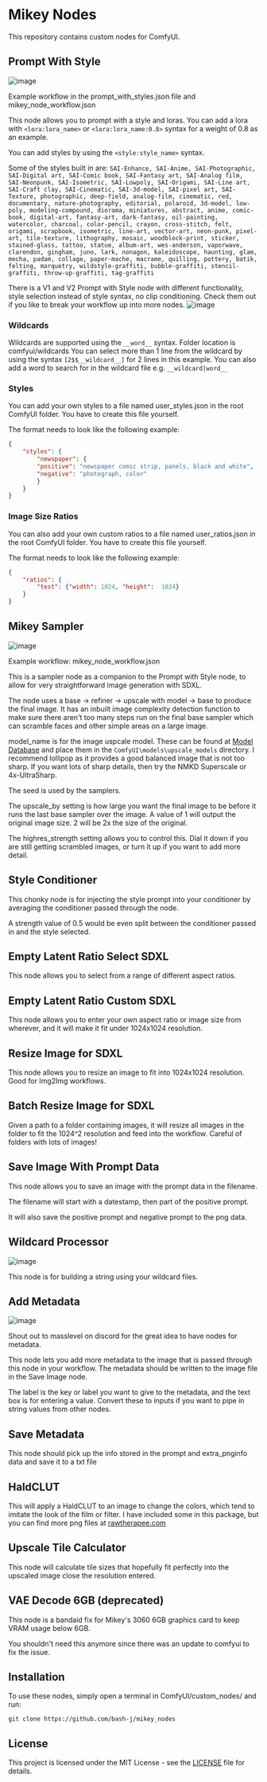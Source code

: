 # Mikey Nodes

This repository contains custom nodes for ComfyUI.

## Prompt With Style
![image](https://github.com/bash-j/mikey_nodes/assets/3195567/0048faa8-5f46-4d92-8e38-e7ff603007da)

Example workflow in the prompt_with_styles.json file and mikey_node_workflow.json

This node allows you to prompt with a style and loras. You can add a lora with `<lora:lora_name>` or `<lora:lora_name:0.8>` syntax for a weight of 0.8 as an example.

You can add styles by using the `<style:style_name>` syntax.

Some of the styles built in are:
`SAI-Enhance, SAI-Anime, SAI-Photographic, SAI-Digital art, SAI-Comic book, SAI-Fantasy art, SAI-Analog film, SAI-Neonpunk, SAI-Isometric, SAI-Lowpoly, SAI-Origami, SAI-Line art, SAI-Craft clay, SAI-Cinematic, SAI-3d-model, SAI-pixel art, SAI-Texture, photographic, deep-field, analog-film, cinematic, red, documentary, nature-photography, editorial, polaroid, 3d-model, low-poly, modeling-compound, diorama, miniatures, abstract, anime, comic-book, digital-art, fantasy-art, dark-fantasy, oil-painting, watercolor, charcoal, color-pencil, crayon, cross-stitch, felt, origami, scrapbook, isometric, line-art, vector-art, neon-punk, pixel-art, tile-texture, lithography, mosaic, woodblock-print, sticker, stained-glass, tattoo, statue, album-art, wes-anderson, vaporwave, clarendon, gingham, juno, lark, nonagon, kaleidoscope, haunting, glam, mecha, padam, collage, paper-mache, macrame, quilling, pottery, batik, felting, marquetry, wildstyle-graffiti, bubble-graffiti, stencil-graffiti, throw-up-graffiti, tag-graffiti`

There is a V1 and V2 Prompt with Style node with different functionality, style selection instead of style syntax, no clip conditioning. Check them out if you like to break your workflow up into more nodes.
![image](https://github.com/bash-j/mikey_nodes/assets/3195567/03ca6183-0144-4533-a46a-c7accb8d9ec7)

### Wildcards

Wildcards are supported using the `__word__` syntax. Folder location is comfyui/wildcards You can select more than 1 line from the wildcard by using the syntax `[2$$__wildcard__]` for 2 lines in this example. You can also add a word to search for in the wildcard file e.g. `__wildcard|word__`

### Styles

You can add your own styles to a file named user_styles.json in the root ComfyUI folder. You have to create this file yourself.

The format needs to look like the following example:

```json
{
    "styles": {
        "newspaper": {
        "positive": "newspaper comic strip, panels, black and white",
        "negative": "photograph, color"
        }
    }
}
```

### Image Size Ratios

You can also add your own custom ratios to a file named user_ratios.json in the root ComfyUI folder. You have to create this file yourself.

The format needs to look like the following example:

```json
{
    "ratios": {
        "test": {"width": 1024, "height":  1024}
    }
}
```

## Mikey Sampler
![image](https://github.com/bash-j/mikey_nodes/assets/3195567/beb24edb-4655-4d00-933a-e3fa2304aef2)

Example workflow: mikey_node_workflow.json

This is a sampler node as a companion to the Prompt with Style node, to allow for very straightforward image generation with SDXL.

The node uses a base -> refiner -> upscale with model -> base to produce the final image. It has an inbuilt image complexity detection function to make sure there aren't too many steps run on the final base sampler which can scramble faces and other simple areas on a large image. 

model_name is for the image uspcale model. These can be found at [Model Database](https://upscale.wiki/wiki/Model_Database) and place them in the `ComfyUI\models\upscale_models` directory. I recommend lollipop as it provides a good balanced image that is not too sharp. If you want lots of sharp details, then try the NMKD Superscale or 4x-UltraSharp.

The seed is used by the samplers.

The upscale_by setting is how large you want the final image to be before it runs the last base sampler over the image. A value of 1 will output the original image size. 2 will be 2x the size of the original.

The highres_strength setting allows you to control this. Dial it down if you are still getting scrambled images, or turn it up if you want to add more detail. 

## Style Conditioner

This chonky node is for injecting the style prompt into your conditioner by averaging the conditioner passed through the node.

A strength value of 0.5 would be even split between the conditioner passed in and the style selected.

## Empty Latent Ratio Select SDXL

This node allows you to select from a range of different aspect ratios.

## Empty Latent Ratio Custom SDXL

This node allows you to enter your own aspect ratio or image size from wherever, and it will make it fit under 1024x1024 resolution.

## Resize Image for SDXL

This node allows you to resize an image to fit into 1024x1024 resolution. Good for Img2Img workflows.

## Batch Resize Image for SDXL

Given a path to a folder containing images, it will resize all images in the folder to fit the 1024^2 resolution and feed into the workflow. Careful of folders with lots of images!

## Save Image With Prompt Data

This node allows you to save an image with the prompt data in the filename.

The filename will start with a datestamp, then part of the positive prompt.

It will also save the positive prompt and negative prompt to the png data.

## Wildcard Processor
![image](https://github.com/bash-j/mikey_nodes/assets/3195567/ce62e6d7-1982-4c53-bde1-7569c94322e3)

This node is for building a string using your wildcard files.

## Add Metadata

![image](https://github.com/bash-j/mikey_nodes/assets/3195567/dbe07727-3b4e-473a-bdde-eb0d8ccb7e64)

Shout out to masslevel on discord for the great idea to have nodes for metadata.

This node lets you add more metadata to the image that is passed through this node in your workflow. The metadata should be written to the image file in the Save Image node.

The label is the key or label you want to give to the metadata, and the text box is for entering a value. Convert these to inputs if you want to pipe in string values from other nodes.

## Save Metadata

This node should pick up the info stored in the prompt and extra_pnginfo data and save it to a txt file

## HaldCLUT

This will apply a HaldCLUT to an image to change the colors, which tend to imitate the look of the film or filter. I have included some in this package, but you can find more png files at [rawtherapee.com](http://rawtherapee.com/shared/HaldCLUT.zip)

## Upscale Tile Calculator

This node will calculate tile sizes that hopefully fit perfectly into the upscaled image close the resolution entered.

## VAE Decode 6GB (deprecated)

This node is a bandaid fix for Mikey's 3060 6GB graphics card to keep VRAM usage below 6GB.

You shouldn't need this anymore since there was an update to comfyui to fix the issue.

## Installation

To use these nodes, simply open a terminal in ComfyUI/custom_nodes/ and run:

`git clone https://github.com/bash-j/mikey_nodes`

## License

This project is licensed under the MIT License - see the [LICENSE](LICENSE) file for details.
